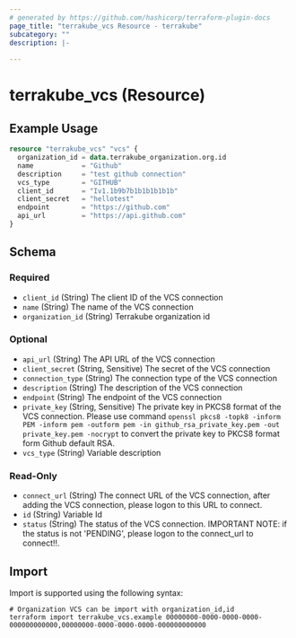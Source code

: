 ```yaml
---
# generated by https://github.com/hashicorp/terraform-plugin-docs
page_title: "terrakube_vcs Resource - terrakube"
subcategory: ""
description: |-
  
---
```


# terrakube_vcs (Resource)



## Example Usage

```terraform
resource "terrakube_vcs" "vcs" {
  organization_id = data.terrakube_organization.org.id
  name            = "Github"
  description     = "test github connection"
  vcs_type        = "GITHUB"
  client_id       = "Iv1.1b9b7b1b1b1b1b1b"
  client_secret   = "hellotest"
  endpoint        = "https://github.com"
  api_url         = "https://api.github.com"
}
```

<!-- schema generated by tfplugindocs -->
## Schema

### Required

- `client_id` (String) The client ID of the VCS connection
- `name` (String) The name of the VCS connection
- `organization_id` (String) Terrakube organization id

### Optional

- `api_url` (String) The API URL of the VCS connection
- `client_secret` (String, Sensitive) The secret of the VCS connection
- `connection_type` (String) The connection type of the VCS connection
- `description` (String) The description of the VCS connection
- `endpoint` (String) The endpoint of the VCS connection
- `private_key` (String, Sensitive) The private key in PKCS8 format of the VCS connection. Please use command `openssl pkcs8 -topk8 -inform PEM -inform pem -outform pem -in github_rsa_private_key.pem -out private_key.pem -nocrypt` to convert the private key to PKCS8 format form Github default RSA.
- `vcs_type` (String) Variable description

### Read-Only

- `connect_url` (String) The connect URL of the VCS connection, after adding the VCS connection, please logon to this URL to connect.
- `id` (String) Variable Id
- `status` (String) The status of the VCS connection. IMPORTANT NOTE: if the status is not 'PENDING', please logon to the connect_url to connect!!.

## Import

Import is supported using the following syntax:

```shell
# Organization VCS can be import with organization_id,id
terraform import terrakube_vcs.example 00000000-0000-0000-0000-000000000000,00000000-0000-0000-0000-000000000000
```
